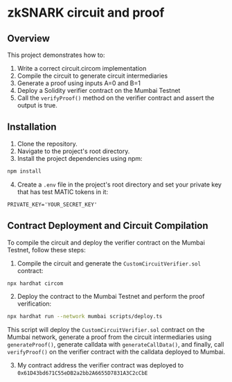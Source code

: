 # zkSNARK circuit and proof  

## Overview 
This project demonstrates how to:
1. Write a correct circuit.circom implementation
2. Compile the circuit to generate circuit intermediaries
3. Generate a proof using inputs A=0 and B=1
4. Deploy a Solidity verifier contract on the Mumbai Testnet
5. Call the `verifyProof()` method on the verifier contract and assert the output is true.

## Installation 

1. Clone the repository.
2. Navigate to the project's root directory.
3. Install the project dependencies using npm:

```bash
npm install
```

4. Create a `.env` file in the project's root directory and set your private key that has test MATIC tokens in it:

```env
PRIVATE_KEY='YOUR_SECRET_KEY'
```

## Contract Deployment and Circuit Compilation

To compile the circuit and deploy the verifier contract on the Mumbai Testnet, follow these steps:

1. Compile the circuit and generate the `CustomCircuitVerifier.sol` contract:

```bash
npx hardhat circom
```

2. Deploy the contract to the Mumbai Testnet and perform the proof verification:

```bash
npx hardhat run --network mumbai scripts/deploy.ts
```

This script will deploy the `CustomCircuitVerifier.sol` contract on the Mumbai network, generate a proof from the circuit intermediaries using `generateProof()`, generate calldata with `generateCallData()`, and finally, call `verifyProof()` on the verifier contract with the calldata deployed to Mumbai.

3. My contract address the verifier contract was deployed to ```0x61D43bd671C55eDB2a2bb2A6655D7831A3C2cCbE```



